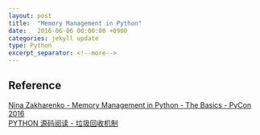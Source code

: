 ```yaml
---
layout: post
title:  "Memory Management in Python"
date:   2016-06-06 00:00:00 +0900
categories: jekyll update
type: Python
excerpt_separator: <!--more-->
---
```

<!--more-->



Reference
---
[Nina Zakharenko - Memory Management in Python - The Basics - PyCon 2016][R1]<br />
[PYTHON 源码阅读 - 垃圾回收机制][R2]

[R1]: https://www.youtube.com/watch?v=F6u5rhUQ6dU
[R2]: http://www.wklken.me/posts/2015/09/29/python-source-gc.html
